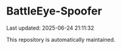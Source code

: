 # BattleEye-Spoofer

Last updated: 2025-06-24 21:11:32

This repository is automatically maintained.

